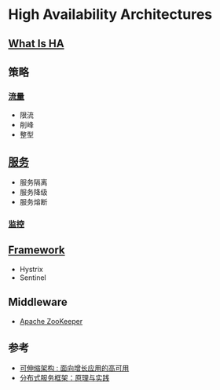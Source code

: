 # High Availability Architectures

## [What Is HA](What.md)

## 策略
### [流量](traffic/README.md)
* 限流
* 削峰
* 整型
## [服务](service/README.md)
* 服务隔离
* 服务降级
* 服务熔断

### [监控](monitor/README.md)

## [Framework](framework/README.md)
* Hystrix
* Sentinel

## Middleware
* [Apache ZooKeeper](https://github.com/SunnnyChan/sc.drill-code/tree/master/infra/apache-zookeeper)

## 参考
* [可伸缩架构 : 面向增长应用的高可用](https://github.com/SunnnyChan/SunnnyChan.github.io/blob/master/post/readme/reading/arch/scalable_arch)
* [分布式服务框架：原理与实践](https://github.com/SunnnyChan/SunnnyChan.github.io/blob/master/post/readme/reading/arch/DS-Service-Framework)
